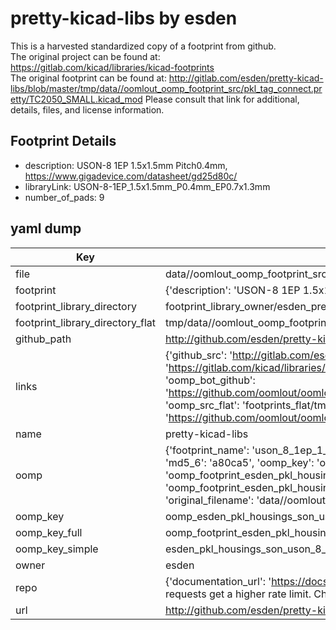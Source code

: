 # pretty-kicad-libs by esden  
This is a harvested standardized copy of a footprint from github.  
The original project can be found at:  
https://gitlab.com/kicad/libraries/kicad-footprints  
The original footprint can be found at:
http://gitlab.com/esden/pretty-kicad-libs/blob/master/tmp/data//oomlout_oomp_footprint_src/pkl_tag_connect.pretty/TC2050_SMALL.kicad_mod
Please consult that link for additional, details, files, and license information.  
## Footprint Details
* description: USON-8 1EP 1.5x1.5mm Pitch0.4mm, https://www.gigadevice.com/datasheet/gd25d80c/  
* libraryLink: USON-8-1EP_1.5x1.5mm_P0.4mm_EP0.7x1.3mm  
* number_of_pads: 9  
## yaml dump  
| Key | Value |  
| --- | --- |  
| file | data//oomlout_oomp_footprint_src/pretty-kicad-libs/pkl_housings_son.pretty/USON-8-1EP_1.5x1.5mm_P0.4mm_EP0.7x1.3mm.kicad_mod |  
| footprint | {'description': 'USON-8 1EP 1.5x1.5mm Pitch0.4mm, https://www.gigadevice.com/datasheet/gd25d80c/', 'libraryLink': 'USON-8-1EP_1.5x1.5mm_P0.4mm_EP0.7x1.3mm', 'number_of_pads': 9} |  
| footprint_library_directory | footprint_library_owner/esden_pretty-kicad-libs |  
| footprint_library_directory_flat | tmp/data//oomlout_oomp_footprint_src/footprints_flat/esden_pkl_housings_son_uson_8_1ep_1_5x1_5mm_p0_4mm_ep0_7x1_3mm/working |  
| github_path | http://github.com/esden/pretty-kicad-libs/blob/master/tmp/data//oomlout_oomp_footprint_src/pkl_housings_son.pretty/USON-8-1EP_1.5x1.5mm_P0.4mm_EP0.7x1.3mm.kicad_mod |  
| links | {'github_src': 'http://gitlab.com/esden/pretty-kicad-libs/blob/master/tmp/data//oomlout_oomp_footprint_src/pkl_tag_connect.pretty/TC2050_SMALL.kicad_mod', 'github_src_repo': 'https://gitlab.com/kicad/libraries/kicad-footprints', 'oomp_bot': 'tmp/data//oomlout_oomp_footprint_src/footprints/esden_pkl_housings_son_uson_8_1ep_1_5x1_5mm_p0_4mm_ep0_7x1_3mm/working', 'oomp_bot_github': 'https://github.com/oomlout/oomlout_oomp_footprint_bot/tree/main/tmp/data//oomlout_oomp_footprint_src/footprints/esden_pkl_housings_son_uson_8_1ep_1_5x1_5mm_p0_4mm_ep0_7x1_3mm/working', 'oomp_src_flat': 'footprints_flat/tmp/data//oomlout_oomp_footprint_src/footprints_flat/esden_pkl_housings_son_uson_8_1ep_1_5x1_5mm_p0_4mm_ep0_7x1_3mm/working', 'oomp_src_flat_github': 'https://github.com/oomlout/oomlout_oomp_footprint_src/tree/main/tmp/data//oomlout_oomp_footprint_src/footprints_flat/esden_pkl_housings_son_uson_8_1ep_1_5x1_5mm_p0_4mm_ep0_7x1_3mm/working'} |  
| name | pretty-kicad-libs |  
| oomp | {'footprint_name': 'uson_8_1ep_1_5x1_5mm_p0_4mm_ep0_7x1_3mm', 'library_name': 'pkl_housings_son', 'md5': 'a80ca5ee086c5036f1ca189276bcf660', 'md5_10': 'a80ca5ee08', 'md5_5': 'a80ca', 'md5_6': 'a80ca5', 'oomp_key': 'oomp_esden_pkl_housings_son_uson_8_1ep_1_5x1_5mm_p0_4mm_ep0_7x1_3mm', 'oomp_key_extra': 'oomp_footprint_esden_pkl_housings_son_uson_8_1ep_1_5x1_5mm_p0_4mm_ep0_7x1_3mm', 'oomp_key_full': 'oomp_footprint_esden_pkl_housings_son_uson_8_1ep_1_5x1_5mm_p0_4mm_ep0_7x1_3mm_a80ca5', 'oomp_key_simple': 'esden_pkl_housings_son_uson_8_1ep_1_5x1_5mm_p0_4mm_ep0_7x1_3mm', 'original_filename': 'data//oomlout_oomp_footprint_src/pretty-kicad-libs/pkl_housings_son.pretty/USON-8-1EP_1.5x1.5mm_P0.4mm_EP0.7x1.3mm.kicad_mod', 'owner_name': 'esden'} |  
| oomp_key | oomp_esden_pkl_housings_son_uson_8_1ep_1_5x1_5mm_p0_4mm_ep0_7x1_3mm |  
| oomp_key_full | oomp_footprint_esden_pkl_housings_son_uson_8_1ep_1_5x1_5mm_p0_4mm_ep0_7x1_3mm |  
| oomp_key_simple | esden_pkl_housings_son_uson_8_1ep_1_5x1_5mm_p0_4mm_ep0_7x1_3mm |  
| owner | esden |  
| repo | {'documentation_url': 'https://docs.github.com/rest/overview/resources-in-the-rest-api#rate-limiting', 'message': "API rate limit exceeded for 84.66.142.224. (But here's the good news: Authenticated requests get a higher rate limit. Check out the documentation for more details.)"} |  
| url | http://github.com/esden/pretty-kicad-libs |  

